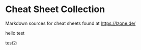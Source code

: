 # Cheat Sheet Collection

Markdown sources for cheat sheets found at https://lzone.de/


hello test

test2:

